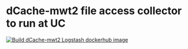 # dCache-mwt2 file access collector to run at UC

[![Build dCache-mwt2 Logstash dockerhub image](https://github.com/ATLAS-Analytics/uc_ls_collectors/actions/workflows/dcache-mwt2.yaml/badge.svg?branch=dCache)](https://github.com/ATLAS-Analytics/uc_ls_collectors/actions/workflows/dcache-mwt2.yaml)
